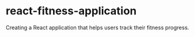 # react-fitness-application
Creating a React application that helps users track their fitness progress.
